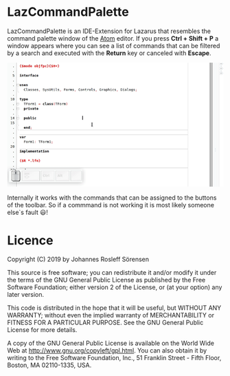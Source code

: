# LazCommandPalette

LazCommandPalette is an IDE-Extension for Lazarus that resembles the command palette window of the [Atom](https://atom.io/) editor. If you press **Ctrl + Shift + P** a window appears where you can see a list of commands that can be filtered by a search and executed with the **Return** key or canceled with **Escape**.

![video](./video/video.gif)

Internally it works with the commands that can be assigned to the buttons of the toolbar. So if a commmand is not working it is most likely someone else`s fault :smiley:!

# Licence

Copyright (C) 2019 by Johannes Rosleff Sörensen

This source is free software; you can redistribute it and/or modify it under
the terms of the GNU General Public License as published by the Free
Software Foundation; either version 2 of the License, or (at your option)
any later version.

This code is distributed in the hope that it will be useful, but WITHOUT ANY
WARRANTY; without even the implied warranty of MERCHANTABILITY or FITNESS
FOR A PARTICULAR PURPOSE.  See the GNU General Public License for more
details.

A copy of the GNU General Public License is available on the World Wide Web
at <http://www.gnu.org/copyleft/gpl.html>. You can also obtain it by writing
to the Free Software Foundation, Inc., 51 Franklin Street - Fifth Floor,
Boston, MA 02110-1335, USA.

